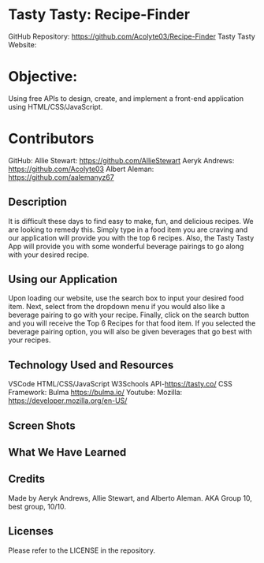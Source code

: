 # Tasty Tasty: Recipe-Finder
GitHub Repository: https://github.com/Acolyte03/Recipe-Finder
Tasty Tasty Website:

# Objective:
Using free APIs to design, create, and implement a front-end application using HTML/CSS/JavaScript.

# Contributors
GitHub:
Allie Stewart: https://github.com/AllieStewart
Aeryk Andrews: https://github.com/Acolyte03
Albert Aleman: https://github.com/aalemanyz67

## Description
It is difficult these days to find easy to make, fun, and delicious recipes. We are looking to remedy this. Simply type in a food item you are craving and our application will provide you with the top 6 recipes. Also, the Tasty Tasty App will provide you with some wonderful beverage pairings to go along with your desired recipe.

## Using our Application
Upon loading our website, use the search box to input your desired food item. Next, select from the dropdown menu if you would also like a beverage pairing to go with your recipe. Finally, click on the search button and you will receive the Top 6 Recipes for that food item. If you selected the beverage pairing option, you will also be given beverages that go best with your recipes. 

## Technology Used and Resources
VSCode
HTML/CSS/JavaScript
W3Schools
API-https://tasty.co/
CSS Framework: Bulma https://bulma.io/
Youtube:
Mozilla: https://developer.mozilla.org/en-US/

## Screen Shots

## What We Have Learned


## Credits
Made by Aeryk Andrews, Allie Stewart, and Alberto Aleman.
AKA Group 10, best group, 10/10.

## Licenses
Please refer to the LICENSE in the repository.

